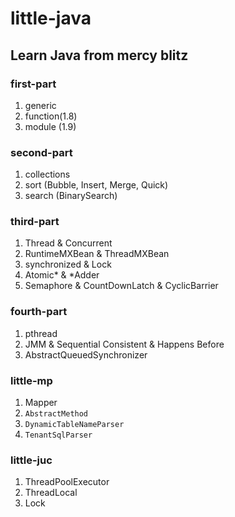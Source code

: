 # little-java

## Learn Java from mercy blitz
 
### first-part
 
1. generic
2. function(1.8)
3. module (1.9)
 
### second-part
 
1. collections
2. sort (Bubble, Insert, Merge, Quick)
3. search (BinarySearch)
 
### third-part
 
1. Thread & Concurrent
2. RuntimeMXBean & ThreadMXBean
3. synchronized & Lock
4. Atomic* & *Adder
5. Semaphore & CountDownLatch & CyclicBarrier

### fourth-part

1. pthread
2. JMM & Sequential Consistent & Happens Before
3. AbstractQueuedSynchronizer

### little-mp

1. Mapper
2. `AbstractMethod`
3. `DynamicTableNameParser`
4. `TenantSqlParser`

### little-juc

1. ThreadPoolExecutor
2. ThreadLocal
3. Lock

